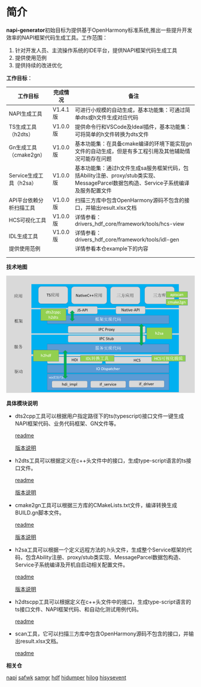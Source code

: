 # 简介

**napi-generator**初始目标为提供基于OpenHarmony标准系统,推出一些提升开发效率的NAPI框架代码生成工具。工作范围：

1. 针对开发人员、主流操作系统的IDE平台，提供NAPI框架代码生成工具
2. 提供使用范例
3. 提供持续的改进优化



**工作目标**：

| 工作目标                | 完成情况 | 备注                                                         |
| ----------------------- | -------- | ------------------------------------------------------------ |
| NAPI生成工具            | V1.4.1版 | 可进行小规模的自动生成，基本功能集：可通过简单dts或h文件生成对应代码 |
| TS生成工具（h2dts）     | V1.0.0版 | 提供命令行和VSCode及Ideal插件，基本功能集：可将简单的h文件转换为dts文件 |
| Gn生成工具（cmake2gn）  | V1.0.0版 | 基本功能集：在具备cmake编译的环境下能实现gn文件的自动生成，但是有多工程引用及其他辅助情况可能存在问题 |
| Service生成工具（h2sa） | V1.0.0版 | 基本功能集：通过h文件生成sa服务框架代码，包括Ability注册、proxy/stub类实现、MessageParcel数据包构造、Service子系统编译及服务配置文件 |
| API平台依赖分析扫描工具 | V1.0.0版 | 扫描三方库中包含OpenHarmony源码不包含的接口，并输出result.xlsx文档 |
| HCS可视化工具           | V1.0.0版 | 详情参看：drivers_hdf_core/framework/tools/hcs-view          |
| IDL生成工具             | V1.0.0版 | 详情参看：drivers_hdf_core/framework/tools/idl-gen           |
| 提供使用范例            |          | 详情参看本仓example下的内容                                  |
|                         |          |                                                              |
|                         |          |                                                              |



**技术地图**

![架构图](figures\arch.png)



**具体模块说明**

- dts2cpp工具可以根据用户指定路径下的ts(typescript)接口文件一键生成NAPI框架代码、业务代码框架、GN文件等。

  [readme](https://gitee.com/openharmony/napi_generator/blob/master/src/cli/dts2cpp/dts2cpp_README_ZH.md)

  [版本说明](https://gitee.com/openharmony/napi_generator/tree/master/src/cli/dts2cpp/docs/release-notes)

- h2dts工具可以根据定义在c++头文件中的接口，生成type-script语言的ts接口文件。

  [readme](https://gitee.com/openharmony/napi_generator/blob/master/src/cli/h2dts/h2dts_README_ZH.md)

  [版本说明](https://gitee.com/openharmony/napi_generator/tree/master/src/cli/h2dts/docs/release-notes/ts_Gen-1.0.md) 

- cmake2gn工具可以根据三方库的CMakeLists.txt文件，编译转换生成BUILD.gn脚本文件。

  [readme](https://gitee.com/openharmony/napi_generator/blob/master/src/cli/cmake2gn/cmake2gn_README_ZH.md)

  [版本说明](https://gitee.com/openharmony/napi_generator/tree/master/src/cli/cmake2gn/docs/release-notes/gn-gen-release-notes-0.0.2.md)  

- h2sa工具可以根据一个定义远程方法的.h头文件，生成整个Service框架的代码，包含Ability注册、proxy/stub类实现、MessageParcel数据包构造、Service子系统编译及开机自启动相关配置文件。

  [readme](https://gitee.com/openharmony/napi_generator/blob/master/src/cli/h2sa/h2sa_README_ZH.md)

  [版本说明](https://gitee.com/openharmony/napi_generator/tree/master/src/cli/h2sa/docs/release-notes/Service-1.0.md)  

- h2dtscpp工具可以根据定义在c++头文件中的接口，生成type-script语言的ts接口文件、NAPI框架代码、和自动化测试用例代码。

  [readme](https://gitee.com/openharmony/napi_generator/blob/master/src/cli/h2dtscpp/h2dtscpp_README_ZH.md)

- scan工具，它可以扫描三方库中包含OpenHarmony源码不包含的接口，并输出result.xlsx文档。

  [readme](https://gitee.com/openharmony/napi_generator/blob/master/src/tool/api/scan_README_ZH.md)


**相关仓**

[napi](https://gitee.com/openharmony/arkui_napi)
[safwk](https://gitee.com/openharmony/systemabilitymgr_safwk)
[samgr](https://gitee.com/openharmony/systemabilitymgr_samgr)
[hdf](https://gitee.com/openharmony/drivers_hdf_core)
[hidumper](https://gitee.com/openharmony/hiviewdfx_hidumper)
[hilog](https://gitee.com/openharmony/hiviewdfx_hilog)
[hisysevent](https://gitee.com/openharmony/hiviewdfx_hisysevent)
